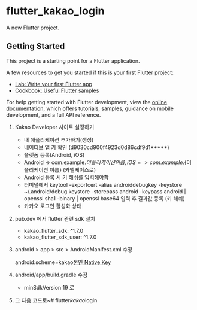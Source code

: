 # flutter_kakao_login

A new Flutter project.

## Getting Started

This project is a starting point for a Flutter application.

A few resources to get you started if this is your first Flutter project:

- [Lab: Write your first Flutter app](https://docs.flutter.dev/get-started/codelab)
- [Cookbook: Useful Flutter samples](https://docs.flutter.dev/cookbook)

For help getting started with Flutter development, view the
[online documentation](https://docs.flutter.dev/), which offers tutorials,
samples, guidance on mobile development, and a full API reference.



1. Kakao Developer 사이트 설정하기
    - 내 애플리케이션 추가하기(생성)
    - 네이티브 앱 키 확인 (d9030cd900f4923d0d86cdf9d1*****)
    - 플랫폼 등록(Android, iOS)
    - Android => com.example.${어플리케이션 이름}, iOS => com.example.${어플리케이션 이름} (카멜케이스로)
    - Android 등록 시 키 해쉬를 입력해야함
    - 터미널에서 keytool -exportcert -alias androiddebugkey -keystore ~/.android/debug.keystore -storepass android -keypass android | openssl sha1 -binary | openssl base64 입력 후 결과값 등록 (키 해쉬)
    - 카카오 로그인 활성화 상태

2. pub.dev 에서 flutter 관련 sdk 설치
    - kakao_flutter_sdk: ^1.7.0 
    - kakao_flutter_sdk_user: ^1.7.0

3. android > app > src > AndroidManifest.xml 수정
    <activity android:name="com.kakao.sdk.flutter.AuthCodeCustomTabsActivity">
      <intent-filter android:label="flutter_web_auth">
        <action android:name="android.intent.action.VIEW" />
        <category android:name="android.intent.category.DEFAULT" />
        <category android:name="android.intent.category.BROWSABLE" />
        <!-- Redirect URI, "kakao${YOUR_NATIVE_APP_KEY}://oauth" 형식 -->
        <data android:scheme="kakaod9030cd900f4923d0d86cdf9d1*****" android:host="oauth"/>
      </intent-filter>
    </activity>
    
    android:scheme=kakao[본인 Native Key](d9030cd900f4923d0d86cdf9d1*****)

4. android/app/build.gradle 수정
    - minSdkVersion 19 로

5. 그 다음 코드로~#   f l u t t e r _ k a k a o _ l o g i n  
 